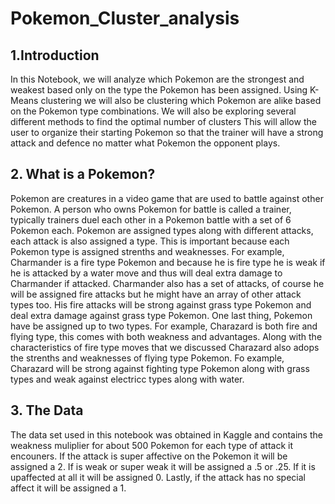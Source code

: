 # Pokemon_Cluster_analysis

## 1.Introduction
In this Notebook, we will analyze which Pokemon are the strongest and weakest based only on the type the Pokemon has been assigned. Using K-Means clustering we will also be clustering which Pokemon are alike based on the Pokemon type combinations. We will also be exploring several different methods to find the optimal number of clusters This will allow the user to organize their starting Pokemon so that the trainer will have a strong attack and defence no matter what Pokemon the opponent plays.


## 2. What is a Pokemon?
Pokemon are creatures in a video game that are used to battle against other Pokemon. A person who owns Pokemon for battle is called a trainer, typically trainers duel each other in a Pokemon battle with a set of 6 Pokemon each. Pokemon are assigned types along with different attacks, each attack is also assigned a type. This is important because each Pokemon type is assigned strenths and weaknesses. For example, Charmander is a fire type Pokemon and because he is fire type he is weak if he is attacked by a water move and thus will deal extra damage to Charmander if attacked. Charmander also has a set of attacks, of course he will be assigned fire attacks but he might have an array of other attack types too. His fire attacks will be strong against grass type Pokemon and deal extra damage against grass type Pokemon. One last thing, Pokemon have be assigned up to two types. For example, Charazard is both fire and flying type, this comes with both weakness and advantages. Along with the characteristics of fire type moves that we discussed Charazard also adops the strenths and weaknesses of flying type Pokemon. Fo example, Charazard will be strong against fighting type Pokemon along with grass types and weak against electricc types along with water.


## 3. The Data
The data set used in this notebook was obtained in Kaggle and contains the weakness muliplier for about 500 Pokemon for each type of attack it encouners. If the attack is super affective on the Pokemon it will be assigned a 2. If is weak or super weak it will be assigned a .5 or .25. If it is upaffected at all it will be assigned 0. Lastly, if the attack has no special affect it will be assigned a 1.

